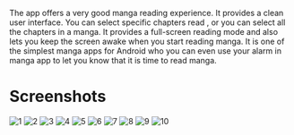 The app offers a very good manga reading experience. It provides a clean user interface.
You can select specific chapters read , or you can select all the chapters in a manga. 
It provides a full-screen reading mode and also lets you keep the screen awake when you start reading manga.
It is one of the simplest manga apps for Android who you can even use your alarm in manga app to let you know
that it is time to read manga.

# Screenshots


![1](https://user-images.githubusercontent.com/44701013/110805765-b12f6f00-8281-11eb-8631-fa783bfecb97.png)
![2](https://user-images.githubusercontent.com/44701013/110805775-b2609c00-8281-11eb-812e-cccf179ae92f.png)
![3](https://user-images.githubusercontent.com/44701013/110805779-b391c900-8281-11eb-91eb-5d8b693bb7c3.png)
![4](https://user-images.githubusercontent.com/44701013/110805784-b42a5f80-8281-11eb-994c-f5108d818435.png)
![5](https://user-images.githubusercontent.com/44701013/110805790-b55b8c80-8281-11eb-8324-9b9764bbbf8d.png)
![6](https://user-images.githubusercontent.com/44701013/110805795-b5f42300-8281-11eb-80f3-53eec5447fda.png)
![7](https://user-images.githubusercontent.com/44701013/110805797-b68cb980-8281-11eb-855b-904c451dfdf9.png)
![8](https://user-images.githubusercontent.com/44701013/110805805-b7bde680-8281-11eb-9b82-891254fc8bc7.png)
![9](https://user-images.githubusercontent.com/44701013/110805807-b8567d00-8281-11eb-9229-d9211930b101.png)
![10](https://user-images.githubusercontent.com/44701013/110805814-ba204080-8281-11eb-8049-457de203c202.png)



